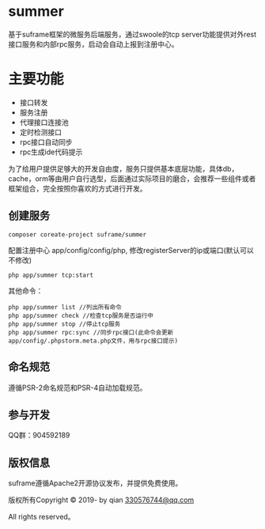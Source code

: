 summer
===============
基于suframe框架的微服务后端服务，通过swoole的tcp server功能提供对外rest接口服务和内部rpc服务，启动会自动上报到注册中心。

# 主要功能

* 接口转发
* 服务注册
* 代理接口连接池
* 定时检测接口
* rpc接口自动同步
* rpc生成ide代码提示

为了给用户提供足够大的开发自由度，服务只提供基本底层功能，具体db，cache，orm等由用户自行选型，后面通过实际项目的磨合，会推荐一些组件或者框架组合，完全按照你喜欢的方式进行开发。

## 创建服务

~~~
composer coreate-project suframe/summer
~~~

配置注册中心
app/config/config/php, 修改registerServer的ip或端口(默认可以不修改)

~~~
php app/summer tcp:start
~~~

其他命令：
```
php app/summer list //列出所有命令
php app/summer check //检查tcp服务是否运行中
php app/summer stop //停止tcp服务
php app/summer rpc:sync //同步rpc接口(此命令会更新app/config/.phpstorm.meta.php文件，用与rpc接口提示)
```

## 命名规范

遵循PSR-2命名规范和PSR-4自动加载规范。

## 参与开发

QQ群：904592189


## 版权信息

suframe遵循Apache2开源协议发布，并提供免费使用。

版权所有Copyright © 2019- by qian <330576744@qq.com>

All rights reserved。